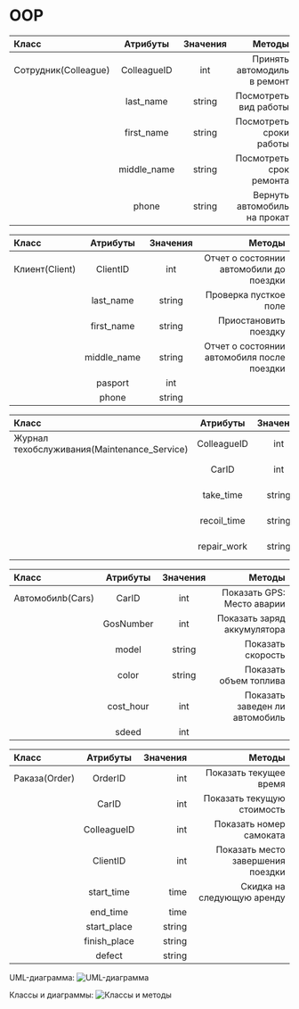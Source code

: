 # OOP
|   Класс     |   Атрибуты    | Значения  |   Методы   |
|:------------|:-------------:|:---------:|----------:|
|Сотрудник(Colleague) | ColleagueID | int    |  Принять автомодиль в ремонт |
|                     | last_name   | string |  Посмотреть вид работы       |
|                     | first_name  | string |  Посмотреть сроки работы     |
|                     | middle_name | string |  Посмотреть срок ремонта     |
|                     | phone       | string |  Вернуть автомобиль на прокат|


|  Класс      |   Атрибуты    |  Значения  |   Методы    |  
|:------------|:-------------:|:----------:|------------:|
|Клиент(Client)    | ClientID     | int    |  Отчет о состоянии автомобили до поездки   |
|                  | last_name    | string |  Проверка пусткое поле                     |
|                  | first_name   | string |  Приостановить поездку                     |
|                  | middle_name  | string |  Отчет о состоянии автомобиля после поездки|
|                  | pasport      | int    |                                            |
|                  | phone        | string |                                            | 


|   Класс    |    Атрибуты   | Значения  |   Методы    |
|:-----------|:-------------:|:---------:|------------:|        
|Журнал техобслуживания(Maintenance_Service)| ColleagueID |  int   | Стоимость ремонта     |
|                                           | CarID       |  int   | Показать Неисправность|
|                                           | take_time   | string | Показать дату выдачи  |
|                                           | recoil_time | string | Запросить подпись     |
|                                           | repair_work | string | Показать вид работы   |



|   Класс    |   Атрибуты    | Значения  |   Методы  |
|:-----------|:-------------:|:---------:|----------:|   
|Автомобилb(Cars)  |     CarID        | int    |     Показать GPS: Место аварии     |
|                  |     GosNumber    | int    |     Показать заряд аккумулятора    |
|                  |     model        | string |     Показать скорость              |
|                  |     color        | string |     Показать объем топлива         |
|                  |     cost_hour    | int    |     Показать заведен ли автомобиль |
|                  |     sdeed        | int    |                                    |


|    Класс    |  Атрибуты     |   Значения  |  Методы  |
|:------------|:-------------:|------------:|---------:|  
|Pаказа(Order)                | OrderID         | int    |  Показать текущее время            |
|                             | CarID           | int    |  Показать текущую стоимость        |
|                             | ColleagueID     | int    |  Показать номер самоката           |
|                             | ClientID        | int    |  Показать место завершения поездки |
|                             | start_time      | time   |  Скидка на следующую аренду        |
|                             | end_time        | time   |                                    |
|                             | start_place     | string |                                    |
|                             | finish_place    | string |                                    |
|                             | defect          | string |                                    | 

UML-диаграмма:
![UML-диаграмма](https://user-images.githubusercontent.com/102414628/172011155-659c8c09-b93b-4665-971c-5ac57615a13b.PNG)

Классы и диаграммы:
![Классы и методы](https://user-images.githubusercontent.com/102414628/172013522-fa6f85f6-7d41-4323-9120-7d063c271804.PNG)





